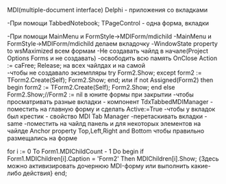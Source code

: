 MDI(multiple-document interface) Delphi - приложения со вкладками

-При помощи TabbedNotebook;  TPageControl - одна форма, вкладки

-При помощи MainMenu и FormStyle->MDIForm/mdichild
  -MainMenu и FormStyle->MDIForm/mdichild делаем вкладочку
  -WindowState property to wsMaximized всем формам
  -Не создавать чайлд в начале(Project Options Forms и не создавать)
  -освободить всю память OnClose Action := caFree; Release; на всех чайлдах и на самой  
  -чтобы не создавало экземпляры
    try
      Form2.Show;
    except
      form2 := TForm2.Create(Self);
      Form2.Show;
    end;
    или
    if not Assigned(Form2) then
    begin
      form2 := TForm2.Create(Self);
      Form2.Show;
    end
    else Form2.Show;//Form2 := nil в юните формы при закрытии
  -чтобы просматривать разные вкладки - компонент  TdxTabbedMDIManager - поместить на главную форму и сделать Active:=True
  -чтобы у вкладок был крестик - свойство MDI Tab Manager 
  -перетаскивать вкладки - same
  -поместить на чайлд панель и для некоторых элементов на чайлде  Anchor property Top,Left,Right and Bottom чтобы правильно размещались на форме

for i := 0 To Form1.MDIChildCount - 1 Do
  begin
    if Form1.MDIChildren[i].Caption = 'Form2' Then
      MDIChildren[i].Show;
      {Здесь можно активизировать дочернюю MDI-форму
    или выполнить какие-либо действия}
  end;
